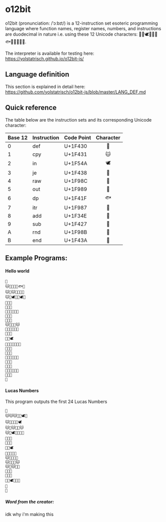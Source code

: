 o12bit
======

o12bit (pronunciation: /ˈɔːbɪt/) is a 12-instruction set esoteric programming language where function names, register names, numbers, and instructions are duodecimal in nature i.e. using these 12 Unicode characters: 🐰🐱🕊🐸🦌🦉🐟🦇🍎🐧🦋🐺.

The interpreter is available for testing here: https://yolstatrisch.github.io/o12bit-js/

Language definition
---

This section is explained in detail here: https://github.com/yolstatrisch/o12bit-js/blob/master/LANG_DEF.md

Quick reference
---

The table below are the instruction sets and its corresponding Unicode character:

 Base 12 | Instruction | Code Point | Character
:------- |:----------- |:---------- |:---------:
 0       | def         |  U+1F430   | 🐰
 1       | cpy         |  U+1F431   | 🐱
 2       | in          |  U+1F54A   | 🕊
 3       | je          |  U+1F438   | 🐸
 4       | raw         |  U+1F98C   | 🦌
 5       | out         |  U+1F989   | 🦉
 6       | dp          |  U+1F41F   | 🐟
 7       | itr         |  U+1F987   | 🦇
 8       | add         |  U+1F34E   | 🍎
 9       | sub         |  U+1F427   | 🐧
 A       | rnd         |  U+1F98B   | 🦋
 B       | end         |  U+1F43A   | 🐺

Example Programs:
-----------------

#### Hello world
```
🐰
🐱🐰🐰🐺🐺🐟🐰
🐱🐰🐱🐺🐺🍎🦉
🐱🐰🕊🐺🐺🕊🍎
🦌🐰🐰
🦌🐰🐱
🍎🐰🐱🐺🐺🦇
🦌🐰🐱
🦌🐰🐱
🐱🐰🐸🐰🐱
🍎🐰🐱🐺🐺🐸
🦌🐰🐱
🦌🐰🕊
🍎🐰🐰🐺🐺🐱🐸
🦌🐰🐰
🦌🐰🐱
🍎🐰🐱🐺🐺🐸
🦌🐰🐱
🦌🐰🐸
🐧🐰🐸🐺🐺🍎
🦌🐰🐸
🐺
```

#### Lucas Numbers

This program outputs the first 24 Lucas Numbers
```
🐰
🐱🐱🐱🐺🐺🕊🍎
🐱🐰🐰🐺🐺🕊
🐱🐰🐱🐺🐺🐱
🐱🐰🕊🐺🐺🐱🐺
🦉🐰🐰
🦌🐱🐱
🦇🐰🕊
🍎🐰🐰🐰🐱
🐱🐰🐸🐰🐰
🐱🐰🐰🐰🐱
🐱🐰🐱🐰🐸
🦉🐰🐰
🦌🐱🐱
🐧🐰🕊🐺🐺🐱
🐺
🐺
```

##### Word from the creator:

idk why i'm making this
